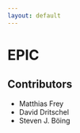 ```yaml
---
layout: default
---
```



# EPIC

## Contributors
* Matthias Frey
* David Dritschel
* Steven J. Böing
